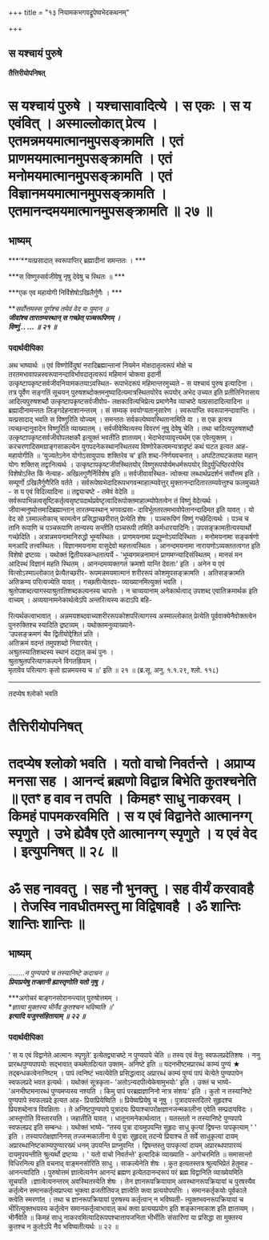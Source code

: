 +++
title = "१३ नियामकभगवद्रूपेष्वभेदकथनम्"

+++


## स यश्चायं पुरुषे

**तैत्तिरीयोपनिषत्**

# **स यश्चायं पुरुषे । यश्चासावादित्ये । स एकः । स य एवंवित् । अस्माल्लोकात् प्रेत्य । एतमन्नमयमात्मानमुपसङ्क्रामति । एतं प्राणमयमात्मानमुपसङ्क्रामति । एतं मनोमयमात्मानमुपसङ्क्रामति । एतं विज्ञानमयमात्मानमुपसङ्क्रामति । एतमानन्दमयमात्मानमुपसङ्क्रामति ॥ २७ ॥**

## **भाष्यम्**

***‘**यत्प्रसादात् स्वरूपाप्तिर् ब्रह्मादीनां समन्ततः । ***

***स विष्णुस्सर्वजीवेषु नृषु देवेषु च स्थितः ॥ ***

***एक एव महायोगी निर्विशेषोऽखिलैर्गुणैः । ***

***सर्वोत्तमस्स पूर्णश्च तमेवं वेद यः पुमान् ॥  
**जीवांश्च तारतम्यस्थान् स गच्छेत् पञ्चरूपिणम् ।  
**विष्णुं .. …** ॥ २१ ॥***

### **पदार्थदीपिका**

अथ भाष्यार्थः ॥ एवं विष्णोर्विदुषां नरादिब्रह्मान्तानां नियमेन मोक्षदातृत्वरूपं मोक्षे च तरतमभावापन्नस्वरूपानन्दाविर्भावदातृत्वरूपं महिमानं चोक्त्वा इदार्नी उत्कृष्टापकृष्टसर्वजीवनियामकतयाऽवस्थित- रूपाभेदरूपं महिमान्तरमुच्यते - स यश्चायं पुरुष इत्यादिना । तत्र पूर्वेण सङ्गतिं सूचयन् पुरुषशब्दोक्तमनुष्यादित्यमात्रस्थितयोरेव रूपयोर् अभेद उच्यत इति प्रतीतिनिरासाय आदित्यपुरुषशब्दौ उत्कृष्टापकृष्टसर्वजीवोप- लक्षकावित्यभिप्रेत्य प्रमाणेनैव व्याचष्टे यत्प्रसादादित्यादिना ॥
ब्रह्मादीनामन्ततः लिङ्गदेहनाशानन्तरम् । सं सम्यक् स्वयोग्यतानुसारेण । स्वरूपाप्तिः स्वरूपानन्दावाप्तिः । यत्प्रसादाद् भवति स विष्णुरिति योज्यम् । समन्ततः सर्वकल्पेष्ववस्थितानामिति वा । स एक इत्यत्र त्यच्छन्दानुवादेन विष्णुरिति व्याख्यातम् । सर्वजीवेष्वित्यस्य विवरणं नूषु देवेषु चेति । तथा चादित्यपुरुषशब्दौ उत्कृष्टापकृष्टसर्वजीवोपलक्षकौ इत्युक्तं भवतीति ज्ञातव्यम्। भेदाभेदव्यावृत्त्यर्थम् एक एवेत्युक्तम् । करचरणादिसमग्राङ्गसाकल्येन युगपदनेकस्थानस्थितस्य विष्णोरेकत्वमन्यत्रादृष्टं कथं घटत इत्यत आह- महायोगीति ॥ ‘युज्यतेऽनेन योगोऽसावुपायः शक्तिरेव च' इति शब्द-निर्णयवचनात् । अघटितघटकतया महान् योगः शक्तिस् तद्वानित्यर्थः । उत्कृष्टापकृष्टजीवस्थितयोर् विष्णुरूपयोर्यमधर्मरूपयोर् विदुर्युधिष्ठिरयोरिव विशेषोऽस्ति किं नेत्याह- अखिलगुणैर्निर्विशेष इति ॥ सर्वजीवावस्थित- त्वोक्त्या लब्धार्थप्रदर्शनं सर्वोत्तम इति । सम्पूर्णो ऽखिलैर्गुणैरिति वर्तते । सर्वरूपेष्वभेदादिरूपभगवन्माहात्म्यवेत्तुर् मुक्तानन्दादितारतम्यवेत्तुश्च फलमुच्यते - स य एवं विदित्यादिना ॥ तद्व्याचष्टे - तमेवं वेदेति ॥ सर्वरूपाभिन्नत्वसृष्टिकर्तृत्वसृष्टपदार्थप्रवेष्टृत्वादिरूपोक्तमाहात्म्योपेतत्वेन तं विष्णुं वेदेत्यर्थः । जीवान्मनुष्योत्तमादिब्रह्मान्तान् तारतम्यस्थान् भगवत्प्रसा- दाविर्भूततरतमभावोपेतानन्दादिमत इति यावत् । यो वेद सो ऽस्माल्लोकाच् चरमत्वेन प्रसिद्धाच्छरीरात् प्रेत्येति शेषः । पञ्चरूपिणं विष्णुं गच्छेदित्यर्थः । पञ्च च तानि रूपाणि च पञ्चरूपाणि तान्यस्य सन्तीति पञ्चरूपी तमिति कर्मधारयादिनिः। उपसङ्क्रामतीत्यस्यार्थो गच्छेदिति । अत्रान्नमयनामानिरुद्धो भूम्यस्थितः । प्राणमयनामा प्रद्युम्नोऽयादिस्थितः । मनोमयनामा सङ्कर्षणो मनआदि तत्त्वस्थितः । विज्ञानमयनामा वासुदेवो महत्तत्वस्थितः । आनन्दमयनामा नारायणोऽव्यक्ततत्वगत इति विशेषो द्रष्टव्यः । यथोक्तं द्वितीयस्कन्धतात्पर्ये - 'भूम्यगमन्ननामानं प्राणमग्न्यादिसंस्थितम् । मानसं मन आदिस्थं विज्ञानं महति स्थितम् । आनन्दमव्यक्तगतं क्रमशो यान्ति देवताः' इति । अनेन य एवं वित्सोऽस्माल्लोकात् प्रेत्यैतच्छरीर- रूपमन्नमयमात्मानं शरीररूपं कोशमुपसङ्क्रामति । अतिसङ्क्रामति अतिक्रम्य परित्यज्येति यावत् । गच्छतीत्येतदप- व्याख्यानमित्युक्तं भवति । श्रुतोपशब्दत्यागस्याश्रुतातिशब्दकल्पनस्य चापत्तेः । न चाव्ययानाम् अनेकार्थत्वाद् उपशब्द एवातिक्रमार्थक इति वाच्यम् । अव्ययानामनेकार्थत्वेऽपि अन्तरित्यस्य कदाऽपि बहि-

रित्यर्थकत्वाभावात् । अन्नमयशब्दवाच्यशरीररूपकोशपरित्यागस्य अस्माल्लोकात् प्रेत्येति पूर्ववाक्येनैवोक्तत्वेन पुनरुक्तिश्च स्यादिति द्रष्टव्यम् । यथोक्तमनुव्याख्याने-  
‘उपसङ्क्रमणं चैव द्वितीयोद्देशितं प्रति ।  
अतिक्रमं वदन्तं तमुपशब्दो निवारयेत् ।  
अश्रुतस्यातिशब्दस्य स्थानं दद्यात् कथं पुनः ।  
श्रुताश्रुतपरित्यागकल्पने विगतह्रियाम् ।  
मृतावेव परित्यागः कृतो ह्यन्नमयस्य च ॥' इति ॥ २१ ॥ (ब्र.सू. अनु. १.१.२९, श्लो. ११८)

------------------------------------------------------------------------

तदप्येष श्लोको भवति

# **तैत्तिरीयोपनिषत्**

# **तदप्येष श्लोको भवति । यतो वाचो निवर्तन्ते । अप्राप्य मनसा सह । आनन्दं ब्रह्मणो विद्वान्न बिभेति कुतश्चनेति ॥ एतꣳ ह वाव न तपति । किमहꣳ साधु नाकरवम् । किमहं पापमकरवमिति । स य एवं विद्वानेते आत्मानग्ग् स्पृणुते । उभे ह्येवैष एते आत्मानग्ग् स्पृणुते । य एवं वेद । इत्युपनिषत् ॥ २८ ॥**

# **ॐ सह नाववतु । सह नौ भुनक्तु । सह वीर्यं करवावहै । तेजस्वि नावधीतमस्तु मा विद्विषावहै । ॐ शान्तिः शान्तिः शान्तिः ॥**

## **भाष्यम्**

*........न पुण्यपापे च तस्यानिष्टे कदाचन ॥  
**प्रियाप्रयेषु तज्ज्ञानी ह्यास्तृणोति यतो नृषु ।***

***अगोचरं बाङ्गनसोरानन्त्यात् पुरुषोत्तमम् ।  
**ज्ञात्वा मुक्तस्य भीर्नैव कुतश्चन भविष्यति ॥'  
**इत्यादि यजुस्संहितायाम् ॥ २२ ॥***

### **पदार्थदीपिका**

' स य एवं विद्वानेते आत्मानः स्पृणुते' इत्येतद्व्याचष्टे न पुण्यपापे चेति ॥ तस्य एवं वेत्तुः स्वफलप्रदेतिशषः । ननु प्रारब्धपुण्यपापयोः सद्भावात् कथमेतदित्यत उक्तम्- अनिष्टे इति ॥ यदनभीष्टमप्रारब्धं काम्यं पुण्यं ★ तद्बन्धकत्वेनानिष्टम् । पापं त्वनिष्टं भवत्येवेति प्रसिद्धत्वाद् अप्रारब्धं काम्यं पुण्यं पापं चेत्येते पुण्यपापेन स्वफलप्रदे भवत इत्यर्थः । यथोक्तं सूत्रकृता- 'अतोऽन्यदपीत्येकेषामुभयोः' इति । उक्तं च भाष्ये- 'अनभीष्टमनारब्धं पुण्यमप्यस्य नश्यति । किमु पापं परब्रह्मज्ञानिनो नात्र संशयः' इति । कुतो न तस्यानिष्टे पुण्यपापे स्वफलप्रदे इत्यत आह- प्रियाप्रियेष्विति ॥ प्रियेष्वप्रियेषु च नूषु । पुत्रादयस्तदितरे सुहृदश्च प्रियशब्देनात्र विवक्षिताः । ते अनिष्टपुण्यपापे पुत्रादयः प्रियाश्चापरोक्षज्ञानजन्मकालीना एवेति सम्प्रदायविदः । आस्तृणोति विस्तारयति । जहातीति यावत् । धातूनामनेकार्थत्वात् । यतस्ततो न तस्यानिष्टे पुण्यपापे स्वफलप्रद इति सम्बन्धः । यथोक्तं भाष्ये- “तस्य पुत्रा दायमुपयन्ति सुहृदः साधु कृत्यां द्विषन्तः पापकृत्याम् ' ' इति । तस्यापरोक्षज्ञानिनस् तज्जन्मकालीना ये पुत्राः सुहृदस् तदन्ये प्रियाश्च ते सर्वे साधुकृत्यां दायम् अप्रारब्धानिष्टकाम्यपुण्यारख्यं धनम् उपयन्ति प्राप्नुवन्ति । द्विषन्तस्तु पापकृत्यां दायम् अप्रारब्धपापारव्यं दायमुपयन्तीति श्रुत्यर्थो द्रष्टव्यः । ' यतो वाचो निवर्तन्ते' इत्यादिकं व्याख्याति - अगोचरमिति ॥ समासान्तो विधिरनित्य इति वचनाद् वाङ्मनसोरिति साधु । साकल्येनेति शेषः । कुत इत्यतस्तत्र श्रुत्यभिप्रेतं हेतुमाह - आनन्त्यादिति । पुरुषोत्तमं ज्ञात्वेत्यनेन आनन्दं ब्रह्मण इत्येतदानन्दरूपं परं ब्रह्म विद्वानिति व्याख्येयमिति सूचयति ।ज्ञात्वेत्यनन्तरम् अवस्थितस्येति शेषः । तेन ज्ञानरूपक्रियायाम् अवस्थानरूपक्रियायां च पुरषस्यैव कर्तृत्वेन समानकर्तृत्वप्राप्त्या भुक्त्वा व्रजतीतिवज् ज्ञात्वेति क्त्वा प्रत्ययोपपत्तिः । समानकर्तृकयोः पूर्वकाले क्त्वेति स्मरणांत् । तथा च ज्ञानरूपक्रियायां पुरुषस्य कर्तृत्वान् न भविष्यती- त्युक्तभवनरूपक्रियायां च भीरित्युक्तभयस्य कर्तृत्वेन समानकर्तृत्वाभावात् कथं क्त्वा प्रत्ययप्रयोग इति शङ्कानवकाश इति ज्ञातव्यम् । भीर्नैवेति ॥ किमहं साधु नाकरवमित्यादिरूपपश्चात्तापजनिता भीर्भीतिः संसारिणां या प्रसिद्धा सा मुक्तस्य कुतश्च न कुतोऽपि नैव भविष्यतीत्यर्थः ॥ २२ ॥


